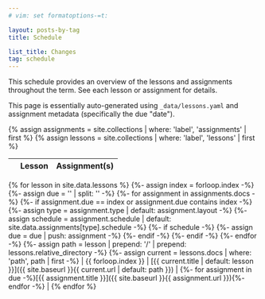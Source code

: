```yaml
---
# vim: set formatoptions-=t:

layout: posts-by-tag
title: Schedule

list_title: Changes
tag: schedule
---
```


This schedule provides an overview of the lessons and assignments throughout
the term. See each lesson or assignment for details.

This page is essentially auto-generated using `_data/lessons.yaml` and
assignment metadata (specifically the due "date").

{% assign assignments = site.collections
    | where: 'label', 'assignments' | first %}
{% assign lessons = site.collections
    | where: 'label', 'lessons' | first %}

<!-- markdownlint-disable line-length table-column-count table-pipe-style -->

|    | Lesson | Assignment(s) |
| -: | :----- | :------------ |
{% for lesson in site.data.lessons %}
  {%- assign index = forloop.index -%}
  {%- assign due = '' | split: '' -%}
  {%- for assignment in assignments.docs -%}
    {%- if assignment.due == index or assignment.due contains index -%}
      {%- assign type = assignment.type | default: assignment.layout -%}
      {%- assign schedule = assignment.schedule
          | default: site.data.assignments[type].schedule -%}
      {%- if schedule -%}
        {%- assign due = due | push: assignment -%}
      {%- endif -%}
    {%- endif -%}
  {%- endfor -%}
  {%- assign path = lesson | prepend: '/'
      | prepend: lessons.relative_directory -%}
  {%- assign current = lessons.docs | where: 'path', path | first -%}
| {{ forloop.index }} | [{{ current.title | default: lesson }}]({{ site.baseurl }}{{ current.url | default: path }}) | {%- for assignment in due -%}[{{ assignment.title }}]({{ site.baseurl }}{{ assignment.url }}){%- endfor -%} |
{% endfor %}

<!-- markdownlint-enable line-length table-column-count table-pipe-style -->
